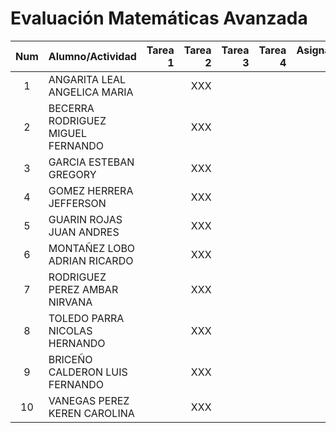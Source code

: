 # Evaluación Matemáticas Avanzada

|Num  |Alumno/Actividad       |Tarea 1  |Tarea 2  |Tarea 3|Tarea 4|Asignación 1|Asignación 2|Asignación 3| Examen 1 | Examen 2 |       
|:---:|:---                   |---:     |---:     |---:   |---:   |---:        |---:        | ---:       |---:      | ---:     |
|1| ANGARITA LEAL ANGELICA MARIA|         |    XXX    |       |       |XXX         |XXX|        |  XXX     | XXXX     |
|2 |BECERRA RODRIGUEZ MIGUEL FERNANDO	|         |    XXX    |       |       |XXX         |XXX|        |  XXX     | XXXX     |
|3|GARCIA ESTEBAN GREGORY|         |    XXX    |       |       |XXX         |XXX|        |  XXX     | XXXX     |
|4|GOMEZ HERRERA JEFFERSON|         |    XXX    |       |       |XXX         |XXX|        |  XXX     | XXXX     |
|5|GUARIN ROJAS JUAN ANDRES|         |    XXX    |       |       |XXX         |XXX|        |  XXX     | XXXX     |
|6|MONTAÑEZ LOBO ADRIAN RICARDO|         |    XXX    |       |       |XXX         |XXX|        |  XXX     | XXXX     |
|7|RODRIGUEZ PEREZ AMBAR NIRVANA|         |    XXX    |       |       |XXX         |XXX|        |  XXX     | XXXX     |
|8|TOLEDO PARRA NICOLAS HERNANDO|         |    XXX    |       |       |XXX         |XXX|        |  XXX     | XXXX     |
|9|BRICEÑO CALDERON LUIS FERNANDO  |         |    XXX    |       |       |XXX         |XXX|        |  XXX     | XXXX     |
|10|VANEGAS PEREZ KEREN CAROLINA |         |    XXX    |       |       |XXX         |XXX|        |  XXX     | XXXX     |
